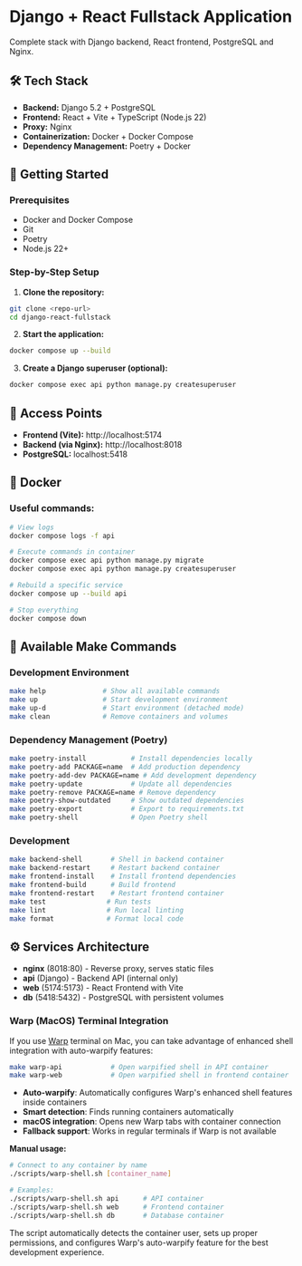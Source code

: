 # Django + React Fullstack Application

Complete stack with Django backend, React frontend, PostgreSQL and Nginx.

## 🛠 Tech Stack

- **Backend:** Django 5.2 + PostgreSQL
- **Frontend:** React + Vite + TypeScript (Node.js 22)
- **Proxy:** Nginx
- **Containerization:** Docker + Docker Compose
- **Dependency Management:** Poetry + Docker

## 🚀 Getting Started

### Prerequisites

- Docker and Docker Compose
- Git
- Poetry
- Node.js 22+

### Step-by-Step Setup

1. **Clone the repository:**
```bash
git clone <repo-url>
cd django-react-fullstack
```

2. **Start the application:**
```bash
docker compose up --build
```


3. **Create a Django superuser (optional):**
```bash
docker compose exec api python manage.py createsuperuser
```


## 📱 Access Points

- **Frontend (Vite):** http://localhost:5174
- **Backend (via Nginx):** http://localhost:8018  
- **PostgreSQL:** localhost:5418


## 🐳 Docker

### Useful commands:

```bash
# View logs
docker compose logs -f api

# Execute commands in container
docker compose exec api python manage.py migrate
docker compose exec api python manage.py createsuperuser

# Rebuild a specific service
docker compose up --build api

# Stop everything
docker compose down
```


## 🔧 Available Make Commands

### Development Environment
```bash
make help              # Show all available commands
make up                # Start development environment
make up-d              # Start environment (detached mode)
make clean             # Remove containers and volumes
```

### Dependency Management (Poetry)
```bash
make poetry-install           # Install dependencies locally
make poetry-add PACKAGE=name  # Add production dependency
make poetry-add-dev PACKAGE=name # Add development dependency
make poetry-update            # Update all dependencies
make poetry-remove PACKAGE=name # Remove dependency
make poetry-show-outdated     # Show outdated dependencies
make poetry-export            # Export to requirements.txt
make poetry-shell             # Open Poetry shell
```

### Development
```bash
make backend-shell       # Shell in backend container
make backend-restart     # Restart backend container
make frontend-install    # Install frontend dependencies
make frontend-build      # Build frontend
make frontend-restart    # Restart frontend container
make test               # Run tests
make lint               # Run local linting
make format             # Format local code
```


## ⚙️ Services Architecture

- **nginx** (8018:80) - Reverse proxy, serves static files
- **api** (Django) - Backend API (internal only)
- **web** (5174:5173) - React Frontend with Vite
- **db** (5418:5432) - PostgreSQL with persistent volumes

### Warp (MacOS) Terminal Integration

If you use [Warp](https://www.warp.dev/) terminal on Mac, you can take advantage of enhanced shell integration with auto-warpify features:

```bash
make warp-api            # Open warpified shell in API container
make warp-web            # Open warpified shell in frontend container
```

- **Auto-warpify**: Automatically configures Warp's enhanced shell features inside containers
- **Smart detection**: Finds running containers automatically
- **macOS integration**: Opens new Warp tabs with container connection
- **Fallback support**: Works in regular terminals if Warp is not available

**Manual usage:**
```bash
# Connect to any container by name
./scripts/warp-shell.sh [container_name]

# Examples:
./scripts/warp-shell.sh api      # API container
./scripts/warp-shell.sh web      # Frontend container
./scripts/warp-shell.sh db       # Database container
```

The script automatically detects the container user, sets up proper permissions, and configures Warp's auto-warpify feature for the best development experience.
